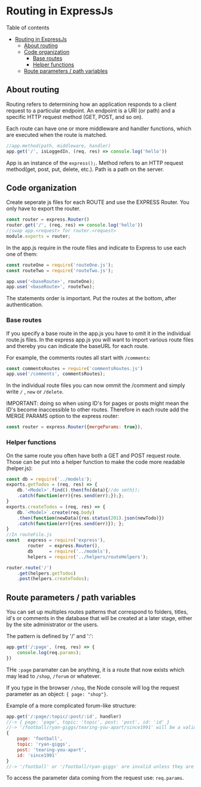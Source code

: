 # Routing in ExpressJs
Table of contents
- [Routing in ExpressJs](#routing-in-expressjs)
  - [About routing](#about-routing)
  - [Code organization](#code-organization)
    - [Base routes](#base-routes)
    - [Helper functions](#helper-functions)
  - [Route parameters / path variables](#route-parameters--path-variables)
## About routing
Routing refers to determining how an application responds to a client request to a particular endpoint. An endpoint is a URI (or path) and a specific HTTP request method (GET, POST, and so on).

Each route can have one or more middleware and handler functions, which are executed when the route is matched.
```javascript
//app.method(path, middleware, handler)
app.get('/', isLoggedIn, (req, res) => console.log('hello'))
```
App is an instance of the `express();`. Method refers to an HTTP request method(get, post, put, delete, etc.). Path is a path on the server.

## Code organization
Create seperate js files for each ROUTE and use the EXPRESS Router. You only have to export the router. 
```javascript
const router = express.Router()
router.get('/', (req, res) => console.log('hello'))
//swap app.<request> for router.<request>
module.exports = router;
```
In the app.js require in the route files and indicate to Express to use each one of them:
```javascript	
const routeOne = require('routeOne.js');
const routeTwo = require('routeTwo.js');

app.use('<baseRoute>', routeOne);
app.use('<baseRoute>', routeTwo);
```
The statements order is important. Put the routes at the bottom, after authentication.

### Base routes
If you specify a base route in the app.js you have to omit it in the individual route.js files. In the express app.js you will want to import various route files and thereby you can indicate the baseURL for each route.

For example, the comments routes all start with `/comments`: 
```javascript
const commentsRoutes = require('commentsRoutes.js')
app.use('/comments', commentsRoutes);
```
In the individual route files you can now ommit the /comment and simply write  `/` , `new` or `/delete`.

IMPORTANT: doing so when using ID's for pages or posts might mean the ID's become inaccessible to other routes. Therefore in each route add the MERGE PARAMS option to the express router:
```javascript
const router = express.Router({mergeParams: true}),  
```

### Helper functions
On the same route you often have both a GET and POST request route. Those can be put into a helper function to make the code more readable (helper.js): 
```javascript
const db = require('../models');
exports.getTodos = (req, res) => {
    db.'<Model>'.find().then(fn(data){//do smth});
    .catch(function(err){res.send(err);});};
}
exports.createTodos = (req, res) => {
    db.`<Model>`.create(req.body)
    .then(function(newData){res.status(201).json(newTodo)})
    .catch(function(err){res.send(err)}); };
}
//In routeFile.js
const   express = require('express'),
        router  = express.Router(),
        db      = require('../models'),
        helpers = require('../helpers/routeHelpers');

router.route('/')
    .get(helpers.getTodos)
    .post(helpers.createTodos);
```
## Route parameters / path variables
You can set up multiples routes patterns that correspond to folders, titles, id's or comments in the database that will be created at a later stage, either by the site administrator or the users.

The pattern is defined by '/' and ':':
```javascript	
app.get('/:page', (req, res) => {
	console.log(req.params);
})	
```	
THe `:page` paramater can be anything, it is a route that now exists which may lead to `/shop`, `/forum` or whatever.
	
If you type in the browser `/shop`, the Node console will log the request parameter as an object: `{ page: "shop"}`.

Example of a more complicated forum-like structure:
```javascript
app.get('/:page/:topic/:post/:id', handler)
//-> { page: 'page', topic: 'topic', post: 'post', id: 'id' }
//-> '/football/ryan-giggs/tearing-you-apart/since1991' will be a valid route
{ 
	page: 'football',
  	topic: 'ryan-giggs',
  	post: 'tearing-you-apart',
  	id: 'since1991' 
}
//-> '/football' or '/football/ryan-giggs' are invalid unless they are specifically defined as well:
```
To access the parameter data coming from the request use: `req.params`.